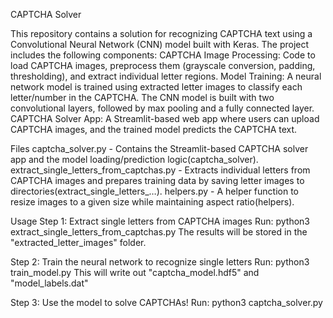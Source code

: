 CAPTCHA Solver

This repository contains a solution for recognizing CAPTCHA text using a Convolutional Neural Network (CNN) model built with Keras. The project includes the following components:
CAPTCHA Image Processing: Code to load CAPTCHA images, preprocess them (grayscale conversion, padding, thresholding), and extract individual letter regions.
Model Training: A neural network model is trained using extracted letter images to classify each letter/number in the CAPTCHA. The CNN model is built with two convolutional layers, followed by max pooling and a fully connected layer.
CAPTCHA Solver App: A Streamlit-based web app where users can upload CAPTCHA images, and the trained model predicts the CAPTCHA text.

Files
captcha_solver.py - Contains the Streamlit-based CAPTCHA solver app and the model loading/prediction logic​(captcha_solver).
extract_single_letters_from_captchas.py - Extracts individual letters from CAPTCHA images and prepares training data by saving letter images to directories​(extract_single_letters_…).
helpers.py - A helper function to resize images to a given size while maintaining aspect ratio​(helpers).

Usage
Step 1: Extract single letters from CAPTCHA images
Run:
python3 extract_single_letters_from_captchas.py
The results will be stored in the "extracted_letter_images" folder.

Step 2: Train the neural network to recognize single letters
Run:
python3 train_model.py
This will write out "captcha_model.hdf5" and "model_labels.dat"

Step 3: Use the model to solve CAPTCHAs!
Run: 
python3 captcha_solver.py
